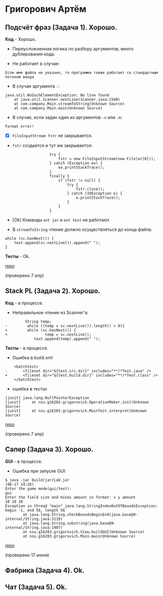 # Григорович Артём

## Подсчёт фраз (Задача 1). Хорошо.

**Код** - Хорошо.

- Переусложненная логика по разбору аргументов, много дублирования кода.

- Не работает в случае:
```
Если имя файла не указано, то программа также работает со стандартным потоком ввода
```

- В случае аргумента `-`:
```
java.util.NoSuchElementException: No line found
    at java.util.Scanner.nextLine(Scanner.java:1540)
    at com.company.Main.streamToString(Unknown Source)
    at com.company.Main.main(Unknown Source)
```

- В случае, если задан один из аргументов `-n` или `-m`:
```
Format error!
```

- [X] `FileInputStream fstr` не закрывается.

- `fstr` создается и тут же закрывается:
```
                    try {
                        fstr = new FileInputStream(new File(ar[0]));
                    } catch (Exception ex) {
                        ex.printStackTrace();
                    }   
                    finally {
                        if (fstr != null) {
                            try {
                                fstr.close();
                            } catch (IOException e) {
                                e.printStackTrace();
                            }   
                        }   
                    }   
```

- [Ok] Команды `ant jar` и `ant test` не работают.

- В `streamToString` чтение должно осуществляться до конца файла:
```
while (sc.hasNext()) {
	text.append(sc.nextLine()).append(" ");
}
```

**Тесты** - Ok.

[repo](https://bitbucket.org/grigorovich_oop/tasks)

(проверено 7 апр)

## Stack PL (Задача 2). Хорошо.

**Код** - в процессе.

- Неправильное чтение из Scanner'а:
```
         String temp;
-         while ((temp = sc.nextLine()).length() > 0){
+         while (sc.hasNext()) {
+                 temp = sc.nextLine();
             text.append(temp).append(" ");
```

**Тесты** - в процессе.

- Ошибка в build.xml
```
	<batchtest>
-       <fileset dir="${test.src.dir}" includes="**/*Test.java" />
+       <fileset dir="${test.build.dir}" includes="**/*Test.class" />
	</batchtest>
```

- ошибка в тестах
```
[junit] java.lang.NullPointerException
[junit]     at nsu.g16203.grigorovich.OperationMaker.init(Unknown Source)
[junit]     at nsu.g16203.grigorovich.MainTest.interpret(Unknown Source)
```
[repo](https://bitbucket.org/grigorovich_oop/tasks)

(проверено 7 апр)

## Сапер (Задача 3). Хорошо.

**GUI** - в процессе.

- Ошибка при запуске GUI:
```
$ java -jar build/jar/Lab.jar                                                                                 (06-17 14:26)
Enter the game mode(gui/text):
gui
Enter the field size and mines amount in format: x y amount
10 10 10
Exception in thread "main" java.lang.StringIndexOutOfBoundsException: begin -1, end 56, length 56
        at java.lang.String.checkBoundsBeginEnd(java.base@9-internal/String.java:3119)
        at java.lang.String.substring(java.base@9-internal/String.java:1907)
        at nsu.g16203.grigorovich.View.buildGUI(Unknown Source)
        at nsu.g16203.grigorovich.Main.main(Unknown Source)
```

[repo](https://bitbucket.org/grigorovich_oop/tasks)

(проверено 17 июня)

## Фабрика (Задача 4). Ok.

## Чат (Задача 5). Ok.
